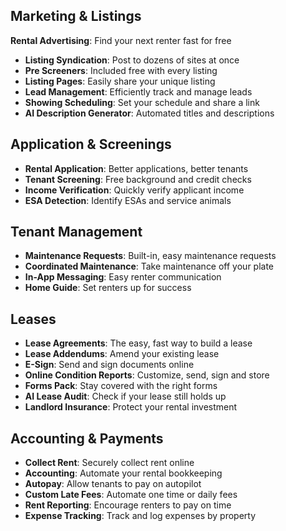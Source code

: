 ## Marketing & Listings

**Rental Advertising**: Find your next renter fast for free

- **Listing Syndication**: Post to dozens of sites at once
- **Pre Screeners**: Included free with every listing
- **Listing Pages**: Easily share your unique listing
- **Lead Management**: Efficiently track and manage leads
- **Showing Scheduling**: Set your schedule and share a link
- **AI Description Generator**: Automated titles and descriptions

## Application & Screenings

- **Rental Application**: Better applications, better tenants
- **Tenant Screening**: Free background and credit checks
- **Income Verification**: Quickly verify applicant income
- **ESA Detection**: Identify ESAs and service animals

## Tenant Management

- **Maintenance Requests**: Built-in, easy maintenance requests
- **Coordinated Maintenance**: Take maintenance off your plate
- **In-App Messaging**: Easy renter communication
- **Home Guide**: Set renters up for success

## Leases

- **Lease Agreements**: The easy, fast way to build a lease
- **Lease Addendums**: Amend your existing lease
- **E-Sign**: Send and sign documents online
- **Online Condition Reports**: Customize, send, sign and store
- **Forms Pack**: Stay covered with the right forms
- **AI Lease Audit**: Check if your lease still holds up
- **Landlord Insurance**: Protect your rental investment

## Accounting & Payments

- **Collect Rent**: Securely collect rent online
- **Accounting**: Automate your rental bookkeeping
- **Autopay**: Allow tenants to pay on autopilot
- **Custom Late Fees**: Automate one time or daily fees
- **Rent Reporting**: Encourage renters to pay on time
- **Expense Tracking**: Track and log expenses by property
